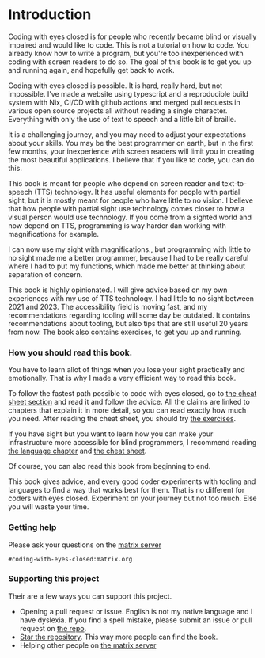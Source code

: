 # Introduction

Coding with eyes closed is for people who recently became blind or visually impaired and would like to code.
This is not a tutorial on how to code. You already know how to write a program, but you're too inexperienced with coding with screen readers to do so.
The goal of this book is to get you up and running again, and hopefully get back to work. 

Coding with eyes closed is possible. It is hard, really hard, but not impossible. 
I've made a website using typescript and a reproducible build system with Nix, CI/CD with github actions and merged pull requests in various open source projects all without reading a single character. Everything with only the use of text to speech and a little bit of braille.

It is a challenging journey, and you may need to adjust your expectations about your skills.
You may be the best programmer on earth, but in the first few months, your inexperience with screen readers will limit you in creating the most beautiful applications.
I believe that if you like to code, you can do this.

This book is meant for people who depend on screen reader and text-to-speech (TTS) technology.
It has useful elements for people with partial sight, but it is mostly meant for people who have little to no vision.
I believe that how people with partial sight use technology comes closer to how a visual person would use technology.
If you come from a sighted world and now depend on TTS, programming is way harder dan working with magnifications for example. 

I can now use my sight with magnifications., but programming with little to no sight made me a better programmer, because I had to be really careful where I had to put my functions, which made me better at thinking about separation of concern.

This book is highly opinionated. 
I will give advice based on my own experiences with my use of TTS technology.
I had little to no sight between 2021 and 2023. 
The accessibility field is moving fast, and my recommendations regarding tooling will some day be outdated. 
It contains recommendations about tooling, but also tips that are still useful 20 years from now.
The book also contains exercises, to get you up and running.

### How you should read this book.

You have to learn allot of things when you lose your sight practically and emotionally.
That is why I made a very efficient way to read this book.

To follow the fastest path possible to code with eyes closed, go to [the cheat sheet section](https://codingwitheyesclosed.com/09-0-cheat-sheet.html) and read it and follow the advice.
All the claims are linked to chapters that explain it in more detail, so you can read exactly how much you need.
After reading the cheat sheet, you should try [the exercises](https://codingwitheyesclosed.com/07-0-exercises.html).

If you have sight but you want to learn how you can make your infrastructure more accessible for blind programmers, I recommend reading [the language chapter](https://sempruijs.github.io/coding-with-eyes-closed/05-0-language.html) and [the cheat sheet](https://codingwitheyesclosed.com/09-0-cheat-sheet.html).

Of course, you can also read this book from beginning to end.

This book gives advice, and every good coder experiments with tooling and languages to find a way that works best for them.
That is no different for coders with eyes closed.
Experiment on your journey but not too much. Else you will waste your time.

### Getting help

Please ask your questions on the [matrix server](https://matrix.to/#/%23coding-with-eyes-closed:matrix.org)

```
#coding-with-eyes-closed:matrix.org
```

### Supporting this project

Their are a few ways you can support this project.

- Opening a pull request or issue. English is not my native language and I have dyslexia. If you find a spell mistake, please submit an issue or pull request on [the repo](https://github.com/sempruijs/coding-with-eyes-closed).
- [Star the repository](https://github.com/sempruijs/coding-with-eyes-closed). This way more people can find the book.
- Helping other people on [the matrix server](https://matrix.to/#/%23coding-with-eyes-closed:matrix.org)

